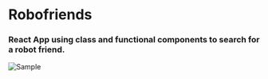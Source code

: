 # Robofriends

### React App using class and functional components to search for a robot friend.

![Sample](public/robofriend.gif "sameple")
